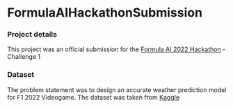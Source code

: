 # FormulaAIHackathonSubmission

### Project details
This project was an official submission for the [Formula AI 2022 Hackathon](https://www.hackmakers.com/formulaai2022) - Challenge 1

### Dataset
The problem statement was to design an accurate weather prediction model for F1 2022 Videogame. The dataset was taken from [Kaggle](https://www.kaggle.com/datasets/oracledevrel/formulaaihackathon2022)
